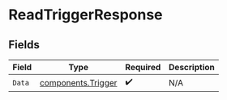 # ReadTriggerResponse


## Fields

| Field                                                    | Type                                                     | Required                                                 | Description                                              |
| -------------------------------------------------------- | -------------------------------------------------------- | -------------------------------------------------------- | -------------------------------------------------------- |
| `Data`                                                   | [components.Trigger](../../models/components/trigger.md) | :heavy_check_mark:                                       | N/A                                                      |